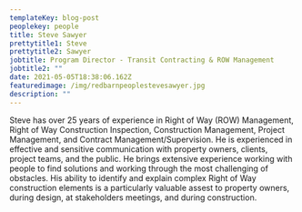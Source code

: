 ```yaml
---
templateKey: blog-post
peoplekey: people
title: Steve Sawyer
prettytitle1: Steve
prettytitle2: Sawyer
jobtitle: Program Director - Transit Contracting & ROW Management
jobtitle2: ""
date: 2021-05-05T18:38:06.162Z
featuredimage: /img/redbarnpeoplestevesawyer.jpg
description: ""
---
```

Steve has over 25 years of experience in Right of Way (ROW) Management, Right of Way Construction Inspection, Construction Management, Project Management, and Contract Management/Supervision.  He is experienced in effective and sensitive communication with property owners, clients, project teams, and the public.  He brings extensive experience working with people to find solutions and working through the most challenging of obstacles.  His ability to identify and explain complex Right of Way construction elements is a particularly valuable assest to property owners, during design, at stakeholders meetings, and during construction.
